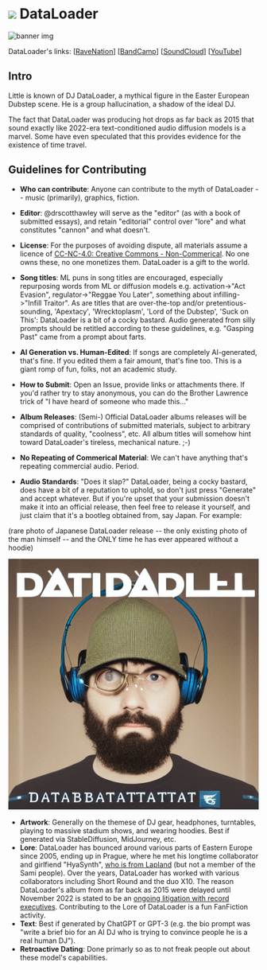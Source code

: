 # <img src="https://media.ravenation.club/accounts/avatars/109/298/863/611/893/755/original/06e3c98a02fc3766.png" width="100"> DataLoader 
![banner img](https://f4.bcbits.com/img/0030577642_100.png)

DataLoader's links: 
[[RaveNation](https://ravenation.club/@DataLoader)] [[BandCamp](https://dataloader.bandcamp.com/)] 
[[SoundCloud](https://soundcloud.com/dataloadermusic)] [[YouTube](https://www.youtube.com/@DataLoaderMusic)]

## Intro

Little is known of DJ DataLoader, a mythical figure in the Easter European Dubstep scene.  He is a group hallucination, a shadow of the ideal DJ. 

The fact that DataLoader was producing hot drops as far back as 2015 that sound exactly like 2022-era text-conditioned audio diffusion models is a marvel.  Some have even speculated that this provides evidence for the existence of time travel. 

## Guidelines for Contributing

* **Who can contribute**: Anyone can contribute to the myth of DataLoader -- music (primarily), graphics, fiction. 

* **Editor**: @drscotthawley will serve as the "editor" (as with a book of submitted essays), and retain "editorial" control over "lore" and what constitutes "cannon" and what doesn't.

* **License**: For the purposes of avoiding dispute, all materials assume a licence of [CC-NC-4.0: Creative Commons - Non-Commerical](https://creativecommons.org/licenses/by-nc/4.0/).  No one owns these, no one monetizes them.  DataLoader is a gift to the world. 

*  **Song titles**: ML puns in song titles are encouraged, especially repurposing words from ML or diffusion models 
e.g. activation->"Act Evasion", regulator->"Reggae You Later", something about infilling->"Infill Traitor".
As are titles that are over-the-top and/or pretentious-sounding, 'Apextacy', 'Wrecktoplasm', 'Lord of the Dubstep', 'Suck on This':  DataLoader is a bit of a cocky bastard.  Audio generated from silly prompts should be retitled according to these guidelines, e.g. "Gasping Past" came from a prompt about farts. 

* **AI Generation vs. Human-Edited**: If songs are completely AI-generated, that's fine. If you edited them a fair amount, that's fine too.  This is a giant romp of fun, folks, not an academic study. 

* **How to Submit**: Open an Issue, provide links or attachments there.  If you'd rather try to stay anonymous, you can do the Brother Lawrence trick of "I have heard of someone who made this..." 

* **Album Releases**: (Semi-) Official DataLoader albums releases will be comprised of contributions of submitted materials, subject to arbitrary standards of quality, "coolness", etc.   All album titles will somehow hint toward DataLoader's tireless, mechanical nature. ;-) 

* **No Repeating of Commerical Material**: We can't have anything that's repeating commercial audio. Period. 

* **Audio Standards**: "Does it slap?"  DataLoader, being a cocky bastard, does have a bit of a reputation to uphold, so don't just press "Generate" and accept whatever.  But if you're upset that your submission doesn't make it into an official release, then feel free to release it yourself, and just claim that it's a bootleg obtained from, say Japan. For example: 

(rare photo of Japanese DataLoader release -- the only existing photo of the man himself -- and the ONLY time he has ever appeared without a hoodie)

![images/japan_cover.png](images/japan_cover.png)

* **Artwork**: Generally on the themese of DJ gear, headphones, turntables, playing to massive stadium shows, and wearing hoodies. Best if generated via StableDiffusion, MidJourney, etc. 
* **Lore**: DataLoader has bounced around various parts of Eastern Europe since 2005, ending up in Prague, where he met his longtime collaborator and girlfiend "HyaSynth", [who is from Lapland](https://ravenation.club/@DataLoader/109403169343357091) (but not a member of the Sami people).  Over the years, DataLoader has worked with various collaborators including Short Round and the duo X10.  The reason DataLoader's album from as far back as 2015 were delayed until November 2022 is stated to be an [ongoing litigation with record executives](https://ravenation.club/@DataLoader/109303361091045815).  Contributing to the Lore of DataLoader is a fun FanFiction activity. 
* **Text**: Best if generated by ChatGPT or GPT-3 (e.g. the bio prompt was "write a brief bio for an AI DJ who is trying to convince people he is a real human DJ").
* **Retroactive Dating**: Done primarly so as to not freak people out about these model's capabilities. 

